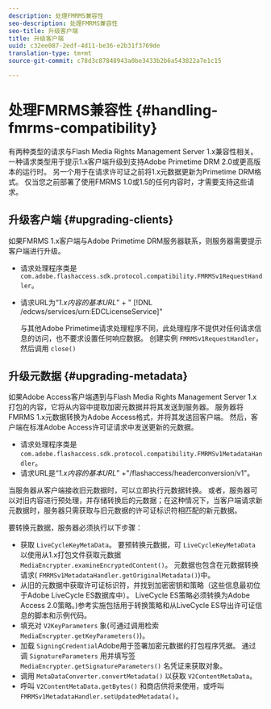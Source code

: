 ```yaml
---
description: 处理FMRMS兼容性
seo-description: 处理FMRMS兼容性
seo-title: 升级客户端
title: 升级客户端
uuid: c32ee087-2edf-4d11-be36-e2b31f3769de
translation-type: tm+mt
source-git-commit: c78d3c87848943a0be3433b2b6a543822a7e1c15

---
```



# 处理FMRMS兼容性 {#handling-fmrms-compatibility}

有两种类型的请求与Flash Media Rights Management Server 1.x兼容性相关。 一种请求类型用于提示1.x客户端升级到支持Adobe Primetime DRM 2.0或更高版本的运行时。 另一个用于在请求许可证之前将1.x元数据更新为Primetime DRM格式。 仅当您之前部署了使用FMRMS 1.0或1.5的任何内容时，才需要支持这些请求。

## 升级客户端 {#upgrading-clients}

如果FMRMS 1.x客户端与Adobe Primetime DRM服务器联系，则服务器需要提示客户端进行升级。

* 请求处理程序类是 `com.adobe.flashaccess.sdk.protocol.compatibility.FMRMSv1RequestHandler`。
* 请求URL为“*1.x内容的基本URL*” + &quot; [!DNL /edcws/services/urn:EDCLicenseService]&quot;

   与其他Adobe Primetime请求处理程序不同，此处理程序不提供对任何请求信息的访问，也不要求设置任何响应数据。 创建实例 `FMRMSv1RequestHandler`，然后调用 `close()`

## 升级元数据 {#upgrading-metadata}

如果Adobe Access客户端遇到与Flash Media Rights Management Server 1.x打包的内容，它将从内容中提取加密元数据并将其发送到服务器。 服务器将FMRMS 1.x元数据转换为Adobe Access格式，并将其发送回客户端。 然后，客户端在标准Adobe Access许可证请求中发送更新的元数据。

* 请求处理程序类是 `com.adobe.flashaccess.sdk.protocol.compatibility.FMRMSv1MetadataHandler`。
* 请求URL是“*1.x内容的基本URL*” +&quot;/flashaccess/headerconversion/v1&quot;。

当服务器从客户端接收旧元数据时，可以立即执行元数据转换。 或者，服务器可以对旧内容进行预处理，并存储转换后的元数据；在这种情况下，当客户端请求新元数据时，服务器只需获取与旧元数据的许可证标识符相匹配的新元数据。

要转换元数据，服务器必须执行以下步骤：

* 获取 `LiveCycleKeyMetaData`。 要预转换元数据，可 `LiveCycleKeyMetaData` 以使用从1.x打包文件获取元数据 `MediaEncrypter.examineEncryptedContent()`。 元数据也包含在元数据转换请求( `FMRMSv1MetadataHandler.getOriginalMetadata()`)中。
* 从旧的元数据中获取许可证标识符，并找到加密密钥和策略（这些信息最初位于Adobe LiveCycle ES数据库中）。 LiveCycle ES策略必须转换为Adobe Access 2.0策略。)参考实施包括用于转换策略和从LiveCycle ES导出许可证信息的脚本和示例代码。
* 填充对 `V2KeyParameters` 象(可通过调用检索 `MediaEncrypter.getKeyParameters()`)。
* 加载 `SigningCredential`Adobe用于签署加密元数据的打包程序凭据。 通过调 `SignatureParameters` 用并填写签 `MediaEncrypter.getSignatureParameters()` 名凭证来获取对象。
* 调用 `MetaDataConverter.convertMetadata()` 以获取 `V2ContentMetaData`。
* 呼叫 `V2ContentMetaData.getBytes()` 和商店供将来使用，或呼叫 `FMRMSv1MetadataHandler.setUpdatedMetadata()`。